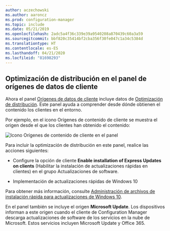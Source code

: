 ```yaml
---
author: aczechowski
ms.author: aaroncz
ms.prod: configuration-manager
ms.topic: include
ms.date: 05/21/2019
ms.openlocfilehash: 2adc5a4f36c339e39a9540208a870439c60a3a59
ms.sourcegitcommit: bbf820c35414bf2cba356f30fe047c1a34c5384d
ms.translationtype: HT
ms.contentlocale: es-ES
ms.lasthandoff: 04/21/2020
ms.locfileid: "81698293"
---
```

## <a name="delivery-optimization-in-client-data-sources-dashboard"></a><a name="bkmk_do"></a> Optimización de distribución en el panel de orígenes de datos de cliente

<!--3555759-->

Ahora el panel [Orígenes de datos de cliente](../../../../servers/deploy/configure/monitor-content-you-have-distributed.md#client-data-sources-dashboard) incluye datos de [Optimización de distribución](../../../../plan-design/hierarchy/fundamental-concepts-for-content-management.md#delivery-optimization). Este panel ayuda a comprender desde dónde obtienen el contenido los clientes en el entorno.

Por ejemplo, en el icono Orígenes de contenido de cliente se muestra el origen desde el que los clientes han obtenido el contenido:

![Icono Orígenes de contenido de cliente en el panel](../../media/3555759-do-source.png)

Para incluir la optimización de distribución en este panel, realice las acciones siguientes:

- Configure la opción de cliente **Enable installation of Express Updates on clients** (Habilitar la instalación de actualizaciones rápidas en clientes) en el grupo Actualizaciones de software.

- Implementación de actualizaciones rápidas de Windows 10

Para obtener más información, consulte [Administración de archivos de instalación rápida para actualizaciones de Windows 10](../../../../../sum/deploy-use/manage-express-installation-files-for-windows-10-updates.md).

En el panel también se incluye el origen **Microsoft Update**. Los dispositivos informan a este origen cuando el cliente de Configuration Manager descarga actualizaciones de software de los servicios en la nube de Microsoft. Estos servicios incluyen Microsoft Update y Office 365.
